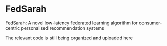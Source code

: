 # FedSarah
FedSarah: A novel low-latency federated learning algorithm for consumer-centric personalised recommendation systems

The relevant code is still being organized and uploaded here
